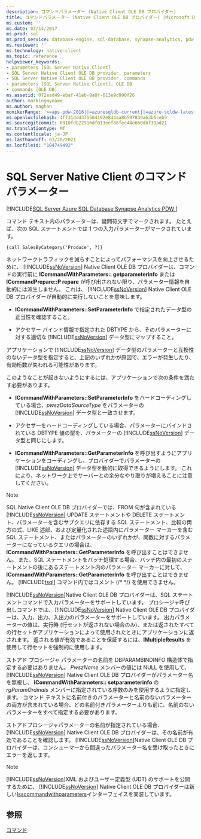 ```yaml
---
description: コマンドパラメーター (Native Client OLE DB プロバイダー)
title: コマンドパラメーター (Native Client OLE DB プロバイダー) |Microsoft Docs
ms.custom: ''
ms.date: 03/14/2017
ms.prod: sql
ms.prod_service: database-engine, sql-database, synapse-analytics, pdw
ms.reviewer: ''
ms.technology: native-client
ms.topic: reference
helpviewer_keywords:
- parameters [SQL Server Native Client]
- SQL Server Native Client OLE DB provider, parameters
- SQL Server Native Client OLE DB provider, commands
- parameters [SQL Server Native Client], OLE DB
- commands [OLE DB]
ms.assetid: 072ead49-ebaf-41eb-9a0f-613e9d990f26
author: markingmyname
ms.author: maghan
monikerRange: '>=aps-pdw-2016||=azuresqldb-current||=azure-sqldw-latest||>=sql-server-2016||>=sql-server-linux-2017||=azuresqldb-mi-current'
ms.openlocfilehash: 4ff31ddd371504192e844aa8b597839a63b6ceb5
ms.sourcegitcommit: 0310fdb22916df013eef86fee44e660dbf39ad21
ms.translationtype: MT
ms.contentlocale: ja-JP
ms.lasthandoff: 03/20/2021
ms.locfileid: "104749492"
---
```

# <a name="sql-server-native-client-command-parameters"></a>SQL Server Native Client のコマンドパラメーター
[!INCLUDE[SQL Server Azure SQL Database Synapse Analytics PDW ](../../includes/applies-to-version/sql-asdb-asdbmi-asa-pdw.md)]

  コマンド テキスト内のパラメーターは、疑問符文字でマークされます。 たとえば、次の SQL ステートメントでは 1 つの入力パラメーターがマークされています。  
  
```  
{call SalesByCategory('Produce', ?)}  
```  
  
 ネットワークトラフィックを減らすことによってパフォーマンスを向上させるために、 [!INCLUDE[ssNoVersion](../../includes/ssnoversion-md.md)] Native Client OLE DB プロバイダーは、コマンドの実行前に **ICommandWithParameters:: getparameterinfo** または **ICommandPrepare::P repare** が呼び出されない限り、パラメーター情報を自動的には派生しません。 これは、 [!INCLUDE[ssNoVersion](../../includes/ssnoversion-md.md)] Native Client OLE DB プロバイダーが自動的に実行しないことを意味します。  
  
-   **ICommandWithParameters::SetParameterInfo** で指定されたデータ型の正当性を確認すること。  
  
-   アクセサー バインド情報で指定された DBTYPE から、そのパラメーターに対する適切な [!INCLUDE[ssNoVersion](../../includes/ssnoversion-md.md)] データ型にマップすること。  
  
 アプリケーションで [!INCLUDE[ssNoVersion](../../includes/ssnoversion-md.md)] データ型のパラメーターと互換性のないデータ型を指定すると、上記のいずれかが原因で、エラーが発生したり、有効桁数が失われる可能性があります。  
  
 このようなことが起きないようにするには、アプリケーションで次の条件を満たす必要があります。  
  
-   **ICommandWithParameters::SetParameterInfo** をハードコーディングしている場合、*pwszDataSourceType* をパラメーターの [!INCLUDE[ssNoVersion](../../includes/ssnoversion-md.md)] データ型と一致させます。  
  
-   アクセサーをハードコーディングしている場合、パラメーターにバインドされている DBTYPE 値の型を、パラメーターの [!INCLUDE[ssNoVersion](../../includes/ssnoversion-md.md)] データ型と同じにします。  
  
-   **ICommandWithParameters::GetParameterInfo** を呼び出すようにアプリケーションをコーディングし、プロバイダーでパラメーターの [!INCLUDE[ssNoVersion](../../includes/ssnoversion-md.md)] データ型を動的に取得できるようにします。 これにより、ネットワーク上でサーバーとの余分なやり取りが増えることに注意してください。  
  
> [!NOTE]  
>  SQL Native Client OLE DB プロバイダーでは、FROM 句が含まれている [!INCLUDE[ssNoVersion](../../includes/ssnoversion-md.md)] UPDATE ステートメントや DELETE ステートメント、パラメーターを含むサブクエリに依存する SQL ステートメント、比較の両方の式、LIKE 述部、および定量化された述語内にパラメーター マーカーを含む SQL ステートメント、またはパラメーターのいずれかが、関数に対するパラメーターになっているクエリの場合は、**ICommandWithParameters::GetParameterInfo** を呼び出すことはできません。 また、SQL ステートメントをバッチ処理する場合、バッチ内の最初のステートメントの後にあるステートメント内のパラメーター マーカーに対して、**ICommandWithParameters::GetParameterInfo** を呼び出すことはできません。 [!INCLUDE[tsql](../../includes/tsql-md.md)] コマンド内ではコメント (/* \*/) を使用できません。  
  
 [!INCLUDE[ssNoVersion](../../includes/ssnoversion-md.md)]Native Client OLE DB プロバイダーは、SQL ステートメントコマンドで入力パラメーターをサポートしています。 プロシージャ呼び出しコマンドでは、 [!INCLUDE[ssNoVersion](../../includes/ssnoversion-md.md)] Native Client OLE DB プロバイダーは、入力、出力、入出力のパラメーターをサポートしています。 出力パラメーターの値は、実行時 (行セットが返されない場合のみ)、または返されたすべての行セットがアプリケーションによって使用されたときにアプリケーションに返されます。 返される値が有効であることを保証するには、**IMultipleResults** を使用して行セットを強制的に使用します。  
  
 ストアド プロシージャ パラメーターの名前を DBPARAMBINDINFO 構造体で指定する必要はありません。 *PwszName* メンバーの値には NULL を使用して、 [!INCLUDE[ssNoVersion](../../includes/ssnoversion-md.md)] Native Client OLE DB プロバイダーがパラメーター名を無視し、 **ICommandWithParameters:: setparameterinfo** の *rgParamOrdinals* メンバーに指定されている序数のみを使用するように指定します。 コマンド テキストに名前付きのパラメーターと名前のないパラメーターの両方が含まれている場合、どの名前付きパラメーターよりも前に、名前のないパラメーターをすべて指定する必要があります。  
  
 ストアドプロシージャパラメーターの名前が指定されている場合、 [!INCLUDE[ssNoVersion](../../includes/ssnoversion-md.md)] Native Client OLE DB プロバイダーは、その名前が有効であることを確認します。 [!INCLUDE[ssNoVersion](../../includes/ssnoversion-md.md)]Native Client OLE DB プロバイダーは、コンシューマーから間違ったパラメーター名を受け取ったときにエラーを返します。  
  
> [!NOTE]  
>  [!INCLUDE[ssNoVersion](../../includes/ssnoversion-md.md)]XML およびユーザー定義型 (UDT) のサポートを公開するために、 [!INCLUDE[ssNoVersion](../../includes/ssnoversion-md.md)] Native Client OLE DB プロバイダーは新しい[Isscommandwithparameters](../../relational-databases/native-client-ole-db-interfaces/isscommandwithparameters-ole-db.md)インターフェイスを実装しています。  
  
## <a name="see-also"></a>参照  
 [コマンド](../../relational-databases/native-client-ole-db-commands/commands.md)  
  
  
